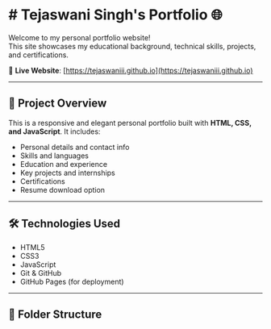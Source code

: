 # # Tejaswani Singh's Portfolio 🌐

Welcome to my personal portfolio website!  
This site showcases my educational background, technical skills, projects, and certifications.

🔗 **Live Website**: [https://tejaswaniii.github.io](https://tejaswaniii.github.io)

---

## 📁 Project Overview

This is a responsive and elegant personal portfolio built with **HTML, CSS, and JavaScript**. It includes:

- Personal details and contact info
- Skills and languages
- Education and experience
- Key projects and internships
- Certifications
- Resume download option

---

## 🛠️ Technologies Used

- HTML5
- CSS3
- JavaScript
- Git & GitHub
- GitHub Pages (for deployment)

---

## 📂 Folder Structure


